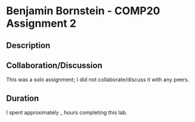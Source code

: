 # Benjamin Bornstein - COMP20 Assignment 2

## Description


## Collaboration/Discussion
This was a solo assignment; I did not collaborate/discuss it with any peers.

## Duration
I spent approximately _ hours completing this lab.

